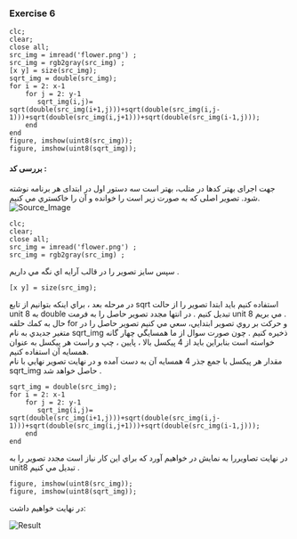 ### Exercise 6
```
clc;
clear;
close all;
src_img = imread('flower.png') ;
src_img = rgb2gray(src_img) ;
[x y] = size(src_img);
sqrt_img = double(src_img);
for i = 2: x-1
    for j = 2: y-1
       sqrt_img(i,j)= sqrt(double(src_img(i+1,j)))+sqrt(double(src_img(i,j-1)))+sqrt(double(src_img(i,j+1)))+sqrt(double(src_img(i-1,j)));     
    end
end
figure, imshow(uint8(src_img));
figure, imshow(uint8(sqrt_img));
```
#### بررسی کد :
جهت اجرای بهتر کدها در متلب، بهتر است سه دستور اول در ابتدای هر برنامه نوشته شود. 
تصوير اصلی که به صورت زیر است را خوانده و آن را خاكستري مي كنيم.
<br/>
 ![Source_Image](https://raw.githubusercontent.com/semnan-university-ai/image-processing-class-002/main/exercises/fatemeh456/6/flower.png?token=GHSAT0AAAAAABPAIYAIUW2V2QQZ3MSQZ7YEYSJ5IQA)

```
clc;
clear;
close all;
src_img = imread('flower.png') ;
src_img = rgb2gray(src_img) ;
```
سپس سايز تصوير را در قالب آرايه اي نگه مي داريم .
 
```
[x y] = size(src_img);
```

در مرحله بعد ، براي اينكه بتوانيم از تابع sqrt استفاده كنيم بايد ابتدا تصوير را از حالت unit 8  به double‌ تبديل كنيم .
در انتها مجدد تصوير حاصل را به فرمت unit 8 مي بريم .
<br/>
حال به كمك حلقه for و حركت بر روي تصوير ابتدايي، سعي مي كنيم تصوير حاصل را در متغير جديدي به نام sqrt_img ذخيره كنيم .
چون صورت سوال از ما همسايگي چهار گانه خواسته است بنابراين بايد از 4 پيكسل بالا ، پايين ، چپ و راست هر پيكسل به عنوان همسايه آن استفاده كنيم.
<br/>
مقدار هر پيكسل با جمع جذر 4 همسايه آن به دست آمده و در نهايت تصوير نهايي با نام sqrt_img حاصل خواهد شد .
```
sqrt_img = double(src_img);
for i = 2: x-1
    for j = 2: y-1
       sqrt_img(i,j)= sqrt(double(src_img(i+1,j)))+sqrt(double(src_img(i,j-1)))+sqrt(double(src_img(i,j+1)))+sqrt(double(src_img(i-1,j)));     
    end
end
```
در نهايت تصاويررا به نمايش در خواهيم آورد كه براي اين كار نياز است مجدد تصوير را به unit8 تبديل مي كنيم . 

```
figure, imshow(uint8(src_img));
figure, imshow(uint8(sqrt_img));
```

در نهايت خواهیم داشت:
 
 ![Result](https://raw.githubusercontent.com/semnan-university-ai/image-processing-class-002/main/exercises/fatemeh456/6/Result.PNG)
